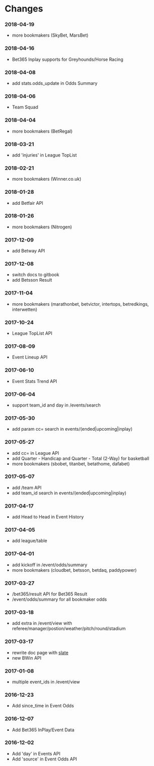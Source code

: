 # Changes

### 2018-04-19
  * more bookmakers (SkyBet, MarsBet)

### 2018-04-16
  * Bet365 Inplay supports for Greyhounds/Horse Racing

### 2018-04-08
  * add stats.odds_update in Odds Summary

### 2018-04-06
  * Team Squad

### 2018-04-04
  * more bookmakers (BetRegal)

### 2018-03-21
  * add 'injuries' in League TopList

### 2018-02-21
  * more bookmakers (Winner.co.uk)

### 2018-01-28
  * add Betfair API

### 2018-01-26
  * more bookmakers (Nitrogen)

### 2017-12-09
  * add Betway API

### 2017-12-08
  * switch docs to gitbook
  * add Betsson Result

### 2017-11-04
  * more bookmakers (marathonbet, betvictor, intertops, betredkings, interwetten)

### 2017-10-24
  * League TopList API

### 2017-08-09
  * Event Lineup API

### 2017-06-10
  * Event Stats Trend API

### 2017-06-04
  * support team_id and day in /events/search

### 2017-05-30
  * add param cc= search in events/(ended|upcoming|inplay)

### 2017-05-27
  * add cc= in League API
  * add Quarter - Handicap and Quarter - Total (2-Way) for basketball
  * more bookmakers (sbobet, titanbet, betathome, dafabet)

### 2017-05-07
  * add /team API
  * add team_id search in events/(ended|upcoming|inplay)

### 2017-04-17
  * add Head to Head in Event History

### 2017-04-05
  * add league/table

### 2017-04-01
  * add kickoff in /event/odds/summary
  * more bookmakers (cloudbet, betsson, betdaq, paddypower)

### 2017-03-27
  * /bet365/result API for Bet365 Result
  * /event/odds/summary for all bookmaker odds

### 2017-03-18
  * add extra in /event/view with referee/manager/postion/weather/pitch/round/stadium

### 2017-03-17
  * rewrite doc page with [slate](https://github.com/lord/slate)
  * new BWin API

### 2017-01-08

  * multiple event_ids in /event/view

### 2016-12-23

  * Add since_time in Event Odds</li>

### 2016-12-07

  * Add Bet365 InPlay/Event Data

### 2016-12-02

  * Add 'day' in Events API
  * Add 'source' in Event Odds API
